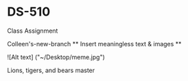 # DS-510
 Class Assignment

Colleen's-new-branch
** Insert meaningless text & images **

![Alt text] ("~/Desktop/meme.jpg")

Lions, tigers, and bears
 master

